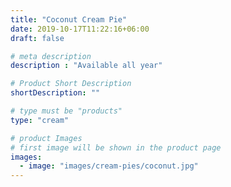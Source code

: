 ```yaml
---
title: "Coconut Cream Pie"
date: 2019-10-17T11:22:16+06:00
draft: false

# meta description
description : "Available all year"

# Product Short Description
shortDescription: ""

# type must be "products"
type: "cream"

# product Images
# first image will be shown in the product page
images:
  - image: "images/cream-pies/coconut.jpg"
---
```

